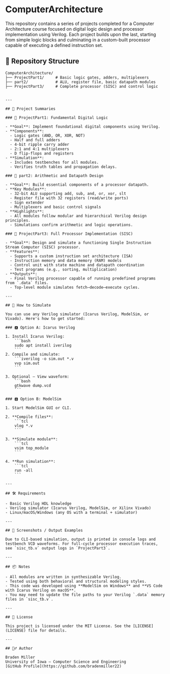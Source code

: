 # ComputerArchitecture

This repository contains a series of projects completed for a Computer Architecture course focused on digital logic design and processor implementation using Verilog. Each project builds upon the last, starting from simple logic blocks and culminating in a custom-built processor capable of executing a defined instruction set.

## 📁 Repository Structure

```plaintext
ComputerArchitecture/
├── ProjectPart1/     # Basic logic gates, adders, multiplexers
├── part2/            # ALU, register file, basic datapath modules
├── ProjectPart3/     # Complete processor (SISC) and control logic


---

## 🧠 Project Summaries

### 🔹 ProjectPart1: Fundamental Digital Logic

- **Goal**: Implement foundational digital components using Verilog.
- **Components**:
  - Logic gates (AND, OR, XOR, NOT)
  - Half and full adders
  - 4-bit ripple carry adder
  - 2:1 and 4:1 multiplexers
  - D flip-flops and registers
- **Simulation**:
  - Includes testbenches for all modules.
  - Verifies truth tables and propagation delays.

### 🔹 part2: Arithmetic and Datapath Design

- **Goal**: Build essential components of a processor datapath.
- **Key Modules**:
  - 32-bit ALU supporting add, sub, and, or, xor, slt
  - Register file with 32 registers (read/write ports)
  - Sign extender
  - Multiplexers and basic control signals
- **Highlights**:
  - All modules follow modular and hierarchical Verilog design principles.
  - Simulations confirm arithmetic and logic operations.

### 🔹 ProjectPart3: Full Processor Implementation (SISC)

- **Goal**: Design and simulate a functioning Single Instruction Stream Computer (SISC) processor.
- **Features**:
  - Supports a custom instruction set architecture (ISA)
  - Instruction memory and data memory (RAM) models
  - Control unit with state machine and datapath coordination
  - Test programs (e.g., sorting, multiplication)
- **Outputs**:
  - Final Verilog processor capable of running predefined programs from `.data` files.
  - Top-level module simulates fetch–decode–execute cycles.

---

## 🧪 How to Simulate

You can use any Verilog simulator (Icarus Verilog, ModelSim, or Vivado). Here's how to get started:

### 🅰️ Option A: Icarus Verilog

1. Install Icarus Verilog:
    ```bash
    sudo apt install iverilog
    ```
2. Compile and simulate:
    ```iverilog -o sim.out *.v
    vvp sim.out
    ```

3. Optional — View waveform:
    ```bash
    gtkwave dump.vcd
    ```

### 🅱️ Option B: ModelSim

1. Start ModelSim GUI or CLI.

2. **Compile files**:
    ```tcl
    vlog *.v
    ```

3. **Simulate module**:
    ```tcl
    vsim top_module
    ```

4. **Run simulation**:
    ```tcl
    run -all
    ```

---

## 🛠️ Requirements

- Basic Verilog HDL knowledge  
- Verilog simulator (Icarus Verilog, ModelSim, or Xilinx Vivado)  
- Linux/macOS/Windows (any OS with a terminal + simulator)

---

## 📸 Screenshots / Output Examples

Due to CLI-based simulation, output is printed in console logs and testbench VCD waveforms. For full-cycle processor execution traces, see `sisc_tb.v` output logs in `ProjectPart3`.

---

## 📦 Notes

- All modules are written in synthesizable Verilog.
- Tested using both behavioral and structural modeling styles.
- This code was developed using **ModelSim on Windows** and **VS Code with Icarus Verilog on macOS**.
- You may need to update the file paths to your Verilog `.data` memory files in `sisc_tb.v`.

---

## 🧾 License

This project is licensed under the MIT License. See the [LICENSE](LICENSE) file for details.

---

## 🙋‍♂️ Author

Braden Miller  
University of Iowa — Computer Science and Engineering  
[GitHub Profile](https://github.com/bradenmiller22)
